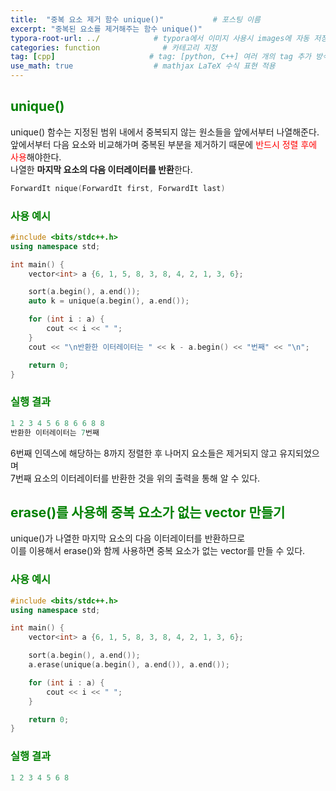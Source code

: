 ```yaml
---
title:  "중복 요소 제거 함수 unique()"           # 포스팅 이름
excerpt: "중복된 요소를 제거해주는 함수 unique()"
typora-root-url: ../            # typora에서 이미지 사용시 images에 자동 저장
categories: function              # 카테고리 지정
tag: [cpp]                     # tag: [python, C++] 여러 개의 tag 추가 방식
use_math: true                  # mathjax LaTeX 수식 표현 적용
---
```


## <span style = 'color: #008000'>unique()</span>
unique() 함수는 지정된 범위 내에서 중복되지 않는 원소들을 앞에서부터 나열해준다.  
앞에서부터 다음 요소와 비교해가며 중복된 부분을 제거하기 때문에 <span style = 'color: red'>반드시 정렬 후에 사용</span>해야한다.<br/>
나열한 **마지막 요소의 다음 이터레이터를 반환**한다.

```c++
ForwardIt nique(ForwardIt first, ForwardIt last)
```

### <span style = 'color: #008000'>사용 예시</span>
```c++
#include <bits/stdc++.h>
using namespace std;

int main() {
    vector<int> a {6, 1, 5, 8, 3, 8, 4, 2, 1, 3, 6};

    sort(a.begin(), a.end());
    auto k = unique(a.begin(), a.end());

    for (int i : a) {
        cout << i << " ";
    }
    cout << "\n반환한 이터레이터는 " << k - a.begin() << "번째" << "\n";

    return 0;
}
```

### <span style = 'color: #008000'>실행 결과</span>
```c++
1 2 3 4 5 6 8 6 6 8 8
반환한 이터레이터는 7번째
```

6번째 인덱스에 해당하는 8까지 정렬한 후 나머지 요소들은 제거되지 않고 유지되었으며  
7번째 요소의 이터레이터를 반환한 것을 위의 출력을 통해 알 수 있다.

## <span style = 'color: #008000'>erase()를 사용해 중복 요소가 없는 vector 만들기</span>
unique()가 나열한 마지막 요소의 다음 이터레이터를 반환하므로  
이를 이용해서 erase()와 함께 사용하면 중복 요소가 없는 vector를 만들 수 있다.

### <span style = 'color: #008000'>사용 예시</span>
```c++
#include <bits/stdc++.h>
using namespace std;

int main() {
    vector<int> a {6, 1, 5, 8, 3, 8, 4, 2, 1, 3, 6};

    sort(a.begin(), a.end());
    a.erase(unique(a.begin(), a.end()), a.end());

    for (int i : a) {
        cout << i << " ";
    }

    return 0;
}
```

### <span style = 'color: #008000'>실행 결과</span>
```c++
1 2 3 4 5 6 8
```